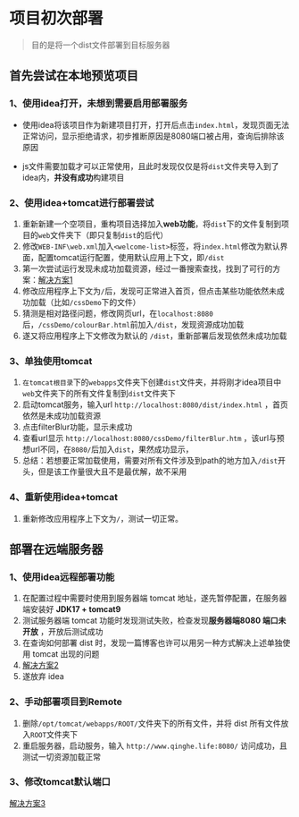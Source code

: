 # 项目初次部署
> 目的是将一个dist文件部署到目标服务器
## 首先尝试在本地预览项目

### 1、使用idea打开，未想到需要启用部署服务

- 使用idea将该项目作为新建项目打开，打开后点击`index.html`，发现页面无法正常访问，显示拒绝请求，初步推断原因是8080端口被占用，查询后排除该原因

- js文件需要加载才可以正常使用，且此时发现仅仅是将`dist`文件夹导入到了idea内，**并没有成功**构建项目

### 2、使用idea+tomcat进行部署尝试
1. 重新新建一个空项目，重构项目选择加入**web功能**，将`dist`下的文件复制到项目的`web`文件夹下（即只复制`dist`的后代）
2. 修改`WEB-INF\web.xml`加入`<welcome-list>`标签，将`index.html`修改为默认界面，配置tomcat运行配置，使用默认应用上下文，即`/dist`
3. 第一次尝试运行发现未成功加载资源，经过一番搜索查找，找到了可行的方案：[解决方案1](https://blog.csdn.net/qq_40346122/article/details/89057219)
4. 修改应用程序上下文为`/`后，发现可正常进入首页，但点击某些功能依然未成功加载（比如`/cssDemo`下的文件）
5. 猜测是相对路径问题，修改网页url，在`localhost:8080`后，`/cssDemo/colourBar.html`前加入`/dist`，发现资源成功加载
6. 遂又将应用程序上下文修改为默认的 `/dist`，重新部署后发现依然未成功加载

### 3、单独使用tomcat
1. `在tomcat根目录`下的`webapps`文件夹下创建`dist`文件夹，并将刚才idea项目中`web`文件夹下的所有文件复制到`dist`文件夹下
2. 启动tomcat服务，输入url `http://localhost:8080/dist/index.html` ，首页依然是未成功加载资源
3. 点击filterBlur功能，显示未成功
4. 查看url显示 `http://localhost:8080/cssDemo/filterBlur.htm` ，该url与预想url不同，在`8080/`后加入`dist`，果然成功显示，
5. 总结：若想要正常加载使用，需要对所有文件涉及到path的地方加入`/dist`开头，但是该工作量很大且不是最优解，故不采用

### 4、重新使用idea+tomcat
1. 重新修改应用程序上下文为`/`，测试一切正常。

## 部署在远端服务器

### 1、使用idea远程部署功能
1. 在配置过程中需要时使用到服务器端 tomcat 地址，遂先暂停配置，在服务器端安装好 __JDK17 + tomcat9__
2. 测试服务器端 tomcat 功能时发现测试失败，检查发现**服务器端8080 端口未开放** ，开放后测试成功
3. 在查询如何部署 dist 时，发现一篇博客也许可以用另一种方式解决上述单独使用 tomcat 出现的问题
4. [解决方案2](https://blog.csdn.net/luckykapok918/article/details/88535975)
5. 遂放弃 idea

### 2、手动部署项目到Remote
1. 删除`/opt/tomcat/webapps/ROOT/`文件夹下的所有文件，并将 dist 所有文件放入`ROOT`文件夹下
2. 重启服务器，启动服务，输入 `http://www.qinghe.life:8080/` 访问成功，且测试一切资源加载正常

### 3、修改tomcat默认端口
[解决方案3](https://blog.csdn.net/Jay_1989/article/details/52870760)